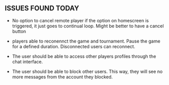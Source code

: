 ## ISSUES FOUND TODAY

* No option to cancel remote player if the option on homescreen is triggered, it just goes to continual loop. Might be better to have a cancel button

* players able to reconennct the game and tournament. Pause the game for a defined duration. Disconnected users can reconnect.

* The user should be able to access other players profiles through the chat interface.

* The user should be able to block other users. This way, they will see no more
messages from the account they blocked.